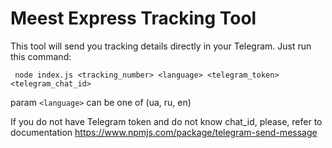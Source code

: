 # Meest Express Tracking Tool

This tool will send you tracking details directly in your Telegram.
Just run this command:

` node index.js <tracking_number> <language> <telegram_token> <telegram_chat_id>`

param `<language>` can be one of (ua, ru, en)

If you do not have Telegram token and do not know chat_id, please, refer to documentation https://www.npmjs.com/package/telegram-send-message 
